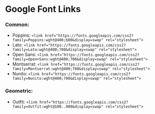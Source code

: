 # Google Font Links

### Common:
- Poppins: `<link href="https://fonts.googleapis.com/css2?family=Poppins:wght@400;600&display=swap" rel="stylesheet">` <br>
- Lato: `<link href="https://fonts.googleapis.com/css2?family=Lato:wght@400;700&display=swap" rel="stylesheet">` <br>
- Open Sans: `<link href="https://fonts.googleapis.com/css2?family=Open+Sans:wght@400;700&display=swap" rel="stylesheet">` <br>
- Montserrat: `<link href="https://fonts.googleapis.com/css2?family=Montserrat:wght@400;700&display=swap" rel="stylesheet">` <br>
- Nunito: `<link href="https://fonts.googleapis.com/css2?family=Nunito:wght@400;700&display=swap" rel="stylesheet">` <br>

### Geometric:
- Outfit: `<link href="https://fonts.googleapis.com/css2?family=Outfit:wght@100..900&display=swap" rel="stylesheet">`
